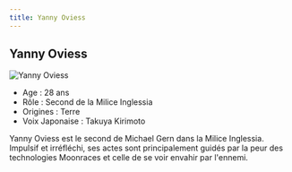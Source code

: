 ```yaml
---
title: Yanny Oviess
---
```


Yanny Oviess
------------


![Yanny Oviess](/images/stories/saga/turnagundam/persos/terriens/yanny.jpg)
* Age : 28 ans
* Rôle : Second de la Milice Inglessia
* Origines : Terre
* Voix Japonaise : Takuya Kirimoto



Yanny Oviess est le second de Michael Gern dans la Milice Inglessia. Impulsif et irréfléchi, ses actes sont principalement guidés par la peur des technologies Moonraces et celle de se voir envahir par l'ennemi.